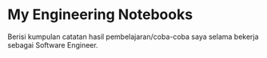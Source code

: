 # My Engineering Notebooks

Berisi kumpulan catatan hasil pembelajaran/coba-coba saya selama bekerja sebagai Software Engineer.
